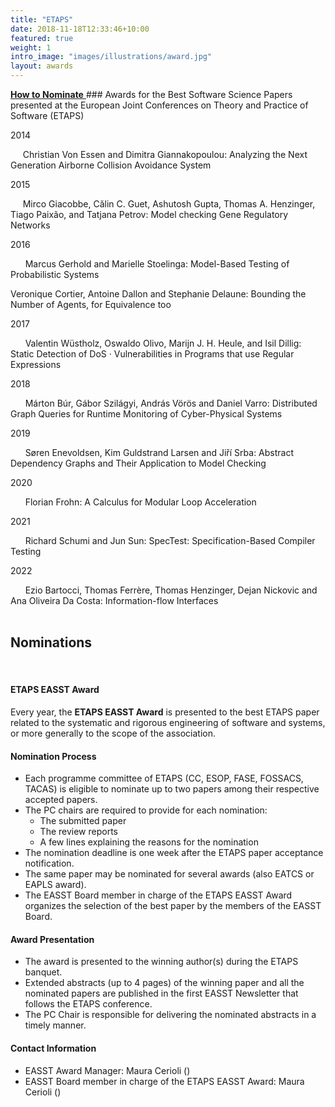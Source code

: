 ```yaml
---
title: "ETAPS"
date: 2018-11-18T12:33:46+10:00
featured: true
weight: 1
intro_image: "images/illustrations/award.jpg"
layout: awards
---
```

<a href="#bottom" >
    <b>How to Nominate</b>
  </a>
### Awards for the Best Software Science Papers presented at the European Joint Conferences on Theory and Practice of Software (ETAPS)




2014

 &nbsp;&nbsp;&nbsp;&nbsp;&nbsp;Christian Von Essen and Dimitra Giannakopoulou: Analyzing the Next Generation Airborne Collision Avoidance  System

2015

&nbsp;&nbsp;&nbsp;&nbsp;&nbsp;Mirco Giacobbe, Călin C. Guet, Ashutosh Gupta, Thomas A. Henzinger, Tiago Paixão, and Tatjana Petrov: Model   checking Gene Regulatory Networks

2016

 &nbsp;&nbsp;&nbsp;&nbsp;&nbsp; Marcus Gerhold and Marielle Stoelinga: Model-Based Testing of Probabilistic Systems

 Veronique Cortier, Antoine Dallon and Stephanie Delaune: Bounding the Number of Agents, for Equivalence too

2017

 &nbsp;&nbsp;&nbsp;&nbsp;&nbsp; Valentin Wüstholz, Oswaldo Olivo, Marijn J. H. Heule, and Isil Dillig: Static Detection of DoS          ·     Vulnerabilities in Programs that use Regular Expressions

2018

 &nbsp;&nbsp;&nbsp;&nbsp;&nbsp; Márton Búr, Gábor Szilágyi, András Vörös and Daniel Varro: Distributed Graph Queries for Runtime Monitoring of Cyber-Physical Systems

2019

 &nbsp;&nbsp;&nbsp;&nbsp;&nbsp; Søren Enevoldsen, Kim Guldstrand Larsen and Jiří Srba: Abstract Dependency Graphs and Their Application to Model Checking

2020

 &nbsp;&nbsp;&nbsp;&nbsp;&nbsp; Florian Frohn: A Calculus for Modular Loop Acceleration

2021

 &nbsp;&nbsp;&nbsp;&nbsp;&nbsp; Richard Schumi and Jun Sun: SpecTest: Specification-Based Compiler Testing

2022

 &nbsp;&nbsp;&nbsp;&nbsp;&nbsp; Ezio Bartocci, Thomas Ferrère, Thomas Henzinger, Dejan Nickovic and Ana Oliveira Da Costa: Information-flow Interfaces
<br>
<br>


<div id="bottom"></div>

## Nominations
<br>


#### ETAPS EASST Award

Every year, the **ETAPS EASST Award** is presented to the best ETAPS paper related to the systematic and rigorous engineering of software and systems, or more generally to the scope of the association.

#### Nomination Process

- Each programme committee of ETAPS (CC, ESOP, FASE, FOSSACS, TACAS) is eligible to nominate up to two papers among their respective accepted papers.
- The PC chairs are required to provide for each nomination:
  - The submitted paper
  - The review reports
  - A few lines explaining the reasons for the nomination
- The nomination deadline is one week after the ETAPS paper acceptance notification.
- The same paper may be nominated for several awards (also EATCS or EAPLS award).
- The EASST Board member in charge of the ETAPS EASST Award organizes the selection of the best paper by the members of the EASST Board.

#### Award Presentation

- The award is presented to the winning author(s) during the ETAPS banquet.
- Extended abstracts (up to 4 pages) of the winning paper and all the nominated papers are published in the first EASST Newsletter that follows the ETAPS conference.
- The PC Chair is responsible for delivering the nominated abstracts in a timely manner.

#### Contact Information

- EASST Award Manager: Maura Cerioli ()
- EASST Board member in charge of the ETAPS EASST Award: Maura Cerioli ()
